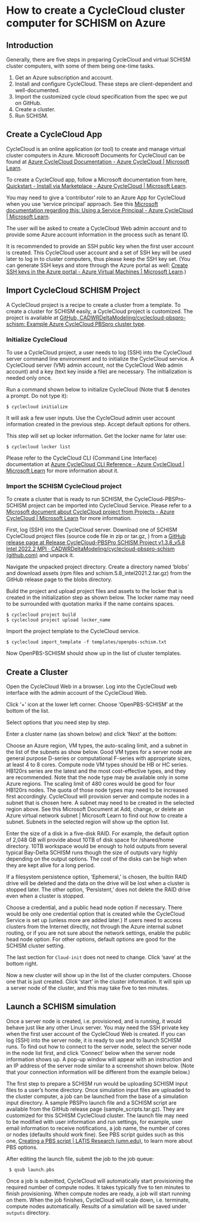 # How to create a CycleCloud cluster computer for SCHISM on Azure

## Introduction

Generally, there are five steps in preparing CycleCloud and virtual SCHISM cluster computers, with some of them being one-time tasks.

1. Get an Azure subscription and account.
2. Install and configure CycleCloud. These steps are client-dependent and well-documented.
3. Import the customized cycle cloud specification from the spec we put on GitHub.
4. Create a cluster.
5. Run SCHISM.

## Create a CycleCloud App
CycleCloud is an online application (or tool) to create and manage virtual cluster computers in Azure. Microsoft Documents for CycleCloud can be found at [Azure CycleCloud Documentation - Azure CycleCloud | Microsoft Learn](https://learn.microsoft.com/en-us/azure/cyclecloud/?view=cyclecloud-8).

To create a CycleCloud app, follow a Microsoft documentation from here, [Quickstart - Install via Marketplace - Azure CycleCloud | Microsoft Learn](https://learn.microsoft.com/en-us/azure/cyclecloud/qs-install-marketplace?view=cyclecloud-8).

You may need to give a ‘contributor’ role to an Azure App for CycleCloud when you use ‘service principal’ approach. See this [Microsoft documentation regarding this: Using a Service Principal - Azure CycleCloud | Microsoft Learn](https://learn.microsoft.com/en-us/azure/cyclecloud/how-to/service-principals?view=cyclecloud-8).

The user will be asked to create a CycleCloud Web admin account and to provide some Azure account information in the process such as tenant ID.

It is recommended to provide an SSH public key when the first user account is created. This CycleCloud user account and a set of SSH key will be used later to log in to cluster computers, thus please keep the SSH key set. (You can generate SSH keys and store through the Azure portal as well: [Create SSH keys in the Azure portal - Azure Virtual Machines | Microsoft Learn](https://learn.microsoft.com/en-us/azure/virtual-machines/ssh-keys-portal).)

## Import CycleCloud SCHISM Project
A CycleCloud project is a recipe to create a cluster from a template. To create a cluster for SCHISM easily, a CycleCloud project is customized. The project is available at [GitHub, CADWRDeltaModeling/cyclecloud-pbspro-schism: Example Azure CycleCloud PBSpro cluster type](https://github.com/CADWRDeltaModeling/cyclecloud-pbspro-schism).

### Initialize CycleCloud
To use a CycleCloud project, a user needs to log (SSH) into the CycleCloud server command line environment and to initialize the CycleCloud service. A CycleCloud server (VM) admin account, not the CycleCloud Web admin account) and a key (text key inside a file) are necessary. The initialization is needed only once.

Run a command shown below to initialize CycleCloud (Note that $ denotes a prompt. Do not type it):

    $ cyclecloud initialize

It will ask a few user inputs. Use the CycleCloud admin user account information created in the previous step. Accept default options for others.

This step will set up locker information. Get the locker name for later use:

    $ cyclecloud locker list

Please refer to the CycleCloud CLI (Command Line Interface) documentation at [Azure CycleCloud CLI Reference - Azure CycleCloud | Microsoft Learn](https://learn.microsoft.com/en-us/azure/cyclecloud/cli?view=cyclecloud-8#cyclecloud-initialize) for more information about it.

### Import the SCHISM CycleCloud project
To create a cluster that is ready to run SCHISM, the CycleCloud-PBSPro-SCHISM project can be imported into CycleCloud Service. Please refer to a [Microsoft document about CycleCloud project from Projects - Azure CycleCloud | Microsoft Learn](https://learn.microsoft.com/en-us/azure/cyclecloud/how-to/projects?view=cyclecloud-8) for more information.

First, log (SSH) into the CycleCloud server. Download one of SCHISM CycleCloud project files (source code file in zip or tar.gz, ) from a [GitHub release page at Release CycleCloud-PBSPro SCHISM Project v1.3.8_v5.8 Intel 2022.2 MPI · CADWRDeltaModeling/cyclecloud-pbspro-schism (github.com)](https://github.com/CADWRDeltaModeling/cyclecloud-pbspro-schism/releases/tag/v5.8.0-schism) and unpack it.

Navigate the unpacked project directory. Create a directory named ‘blobs’ and download assets (rpm files and schism.5.8_intel2021.2.tar.gz) from the GitHub release page to the blobs directory.

Build the project and upload project files and assets to the locker that is created in the initialization step as shown below. The locker name may need to be surrounded with quotation marks if the name contains spaces.

    $ cyclecloud project build
    $ cyclecloud project upload locker_name

Import the project template to the CycleCloud service.

    $ cyclecloud import_template -f templates/openpbs-schism.txt

Now OpenPBS-SCHISM should show up in the list of cluster templates.

## Create a Cluster
Open the CycleCloud Web in a browser. Log into the CycleCloud web interface with the admin account of the CycleCloud Web.

Click ‘+’ icon at the lower left corner. Choose ‘OpenPBS-SCHISM’ at the bottom of the list.



Select options that you need step by step.

Enter a cluster name (as shown below) and click ‘Next’ at the bottom:



Choose an Azure region, VM types, the auto-scaling limit, and a subnet in the list of the subnets as show below. Good VM types for a server node are general purpose D-series or computational F-series with appropriate sizes, at least 4 to 8 cores. Compute node VM types should be HB or HC series. HB120rs series are the latest and the most cost-effective types, and they are recommended. Note that the node type may be available only in some Azure regions. The scaling limit of 480 cores would be good for four HB120rs nodes. The quota of those node types may need to be increased first accordingly. CycleCloud will provision server and compute nodes in a subnet that is chosen here. A subnet may need to be created in the selected region above. See this Microsoft Document at Add, change, or delete an Azure virtual network subnet | Microsoft Learn to find out how to create a subnet. Subnets in the selected region will show up the option list.



Enter the size of a disk in a five-disk RAID. For example, the default option of 2,048 GB will provide about 10TB of disk space for /shared/home directory. 10TB workspace would be enough to hold outputs from several typical Bay-Delta SCHISM runs though the size of outputs vary highly depending on the output options. The cost of the disks can be high when they are kept alive for a long period.

If a filesystem persistence option, ‘Ephemeral,’ is chosen, the builtin RAID drive will be deleted and the data on the drive will be lost when a cluster is stopped later. The other option, ‘Persistent,’ does not delete the RAID drive even when a cluster is stopped.



Choose a credential, and a public head node option if necessary. There would be only one credential option that is created while the CycleCloud Service is set up (unless more are added later.) If users need to access clusters from the Internet directly, not through the Azure internal subnet routing, or if you are not sure about the network settings, enable the public head node option. For other options, default options are good for the SCHISM cluster setting.



The last section for `Cloud-init` does not need to change. Click ‘save’ at the bottom right.

Now a new cluster will show up in the list of the cluster computers. Choose one that is just created. Click ‘start’ in the cluster information. It will spin up a server node of the cluster, and this may take five to ten minutes.



## Launch a SCHISM simulation
Once a server node is created, i.e. provisioned, and is running, it would behave just like any other Linux server. You may need the SSH private key when the first user account of the CycleCloud Web is created. If you can log (SSH) into the server node, it is ready to use and to launch SCHISM runs. To find out how to connect to the server node, select the server node in the node list first, and click ‘Connect’ below when the server node information shows up. A pop-up window will appear with an instruction and an IP address of the server node similar to a screenshot shown below. (Note that your connection information will be different from the example below.)





The first step to prepare a SCHISM run would be uploading SCHISM input files to a user’s home directory. Once simulation input files are uploaded to the cluster computer, a job can be launched from the base of a simulation input directory. A sample PBSPro launch file and a SCHISM script are available from the GitHub release page (sample_scripts.tar.gz). They are customized for this SCHISM CycleCloud cluster. The launch file may need to be modified with user information and run settings, for example, user email information to receive notifications, a job name, the number of cores or nodes (defaults should work fine). See PBS script guides such as this one, [Creating a PBS script | LATIS Research (umn.edu)](https://latisresearch.umn.edu/creating-a-PBS-script), to learn more about PBS options.

After editing the launch file, submit the job to the job queue:

     $ qsub launch.pbs

Once a job is submitted, CycleCloud will automatically start provisioning the required number of compute nodes. It takes typically five to ten minutes to finish provisioning. When compute nodes are ready, a job will start running on them. When the job finishes, CycleCloud will scale down, i.e. terminate, compute nodes automatically. Results of a simulation will be saved under `outputs` directory.